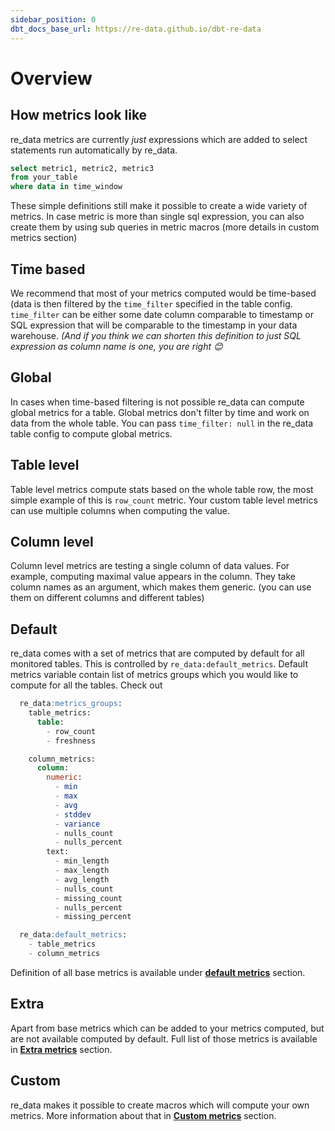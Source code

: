 ```yaml
---
sidebar_position: 0
dbt_docs_base_url: https://re-data.github.io/dbt-re-data
---
```



# Overview

## How metrics look like 

re_data metrics are currently *just* expressions which
are added to select statements run automatically by re_data.

```sql title="re_data query"
select metric1, metric2, metric3
from your_table
where data in time_window
```

These simple definitions still make it possible to create a wide variety of metrics.
In case metric is more than single sql expression, you can also create them by using sub queries in metric macros (more details in custom metrics section)

## Time based

We recommend that most of your metrics computed would be time-based (data is then filtered by the `time_filter` specified in the table config.
`time_filter` can be either some date column comparable to timestamp or SQL expression that will be comparable to the timestamp in your data warehouse. *(And if you think we can shorten this definition to just SQL expression as column name is one, you are right 😊*

## Global

In cases when time-based filtering is not possible re_data can compute global metrics for a table. Global metrics don't filter by time and work on data from the whole table. You can pass `time_filter: null` in the re_data table config to compute global metrics.

## Table level

Table level metrics compute stats based on the whole table row, the most simple example of this is `row_count` metric. Your custom table level metrics can use multiple columns when computing the value.

## Column level

Column level metrics are testing a single column of data values. For example, computing maximal value appears in the column. They take column names as an argument, which makes them generic. (you can use them on different columns and different tables)

## Default 

re_data comes with a set of metrics that are computed by default for all monitored tables. This is controlled by `re_data:default_metrics`. Default metrics variable contain list of metrics groups which you would like to compute for all the tables. Check out 

```sql title="re_data:default_metrics:"
  re_data:metrics_groups:
    table_metrics:
      table:
        - row_count
        - freshness

    column_metrics:
      column:
        numeric:
          - min
          - max
          - avg
          - stddev
          - variance
          - nulls_count
          - nulls_percent
        text:
          - min_length
          - max_length
          - avg_length
          - nulls_count
          - missing_count
          - nulls_percent
          - missing_percent

  re_data:default_metrics:
    - table_metrics
    - column_metrics

```


Definition of all base metrics is available under **[default metrics](/docs/re_data/reference/metrics/default_metrics)** section.

## Extra

Apart from base metrics which can be added to your metrics computed, but are not available computed by default. Full list of those metrics is available in **[Extra metrics](/docs/re_data/reference/metrics/extra_metrics)** section.

## Custom

re_data makes it possible to create macros which will compute your own metrics. More information about that in **[Custom metrics](/docs/re_data/reference/metrics/your_own_metric)**  section.

